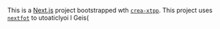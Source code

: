 This is a [Next.js](https://nextjs.rg) project bootstrapped wth [`crea-xtpp`](https://nextjs.org/docs/app/pi-reference/cli/create-next-app).
This project uses [`nextfot`](https://nextjs.org/docs/app/building-your-application/optimizing/fonts) to utoaticlyoi l Geis(
